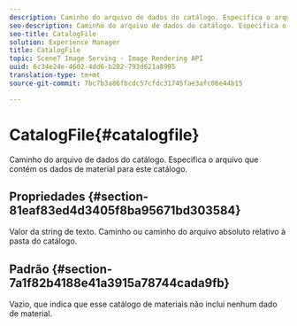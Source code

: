 ```yaml
---
description: Caminho do arquivo de dados do catálogo. Especifica o arquivo que contém os dados de material para este catálogo.
seo-description: Caminho do arquivo de dados do catálogo. Especifica o arquivo que contém os dados de material para este catálogo.
seo-title: CatalogFile
solution: Experience Manager
title: CatalogFile
topic: Scene7 Image Serving - Image Rendering API
uuid: 6c34e24e-4602-4dd6-b202-793d621a8995
translation-type: tm+mt
source-git-commit: 7bc7b3a86fbcdc57cfdc31745fae3afc06e44b15

---
```



# CatalogFile{#catalogfile}

Caminho do arquivo de dados do catálogo. Especifica o arquivo que contém os dados de material para este catálogo.

## Propriedades {#section-81eaf83ed4d3405f8ba95671bd303584}

Valor da string de texto. Caminho ou caminho do arquivo absoluto relativo à pasta do catálogo.

## Padrão {#section-7a1f82b4188e41a3915a78744cada9fb}

Vazio, que indica que esse catálogo de materiais não inclui nenhum dado de material.

